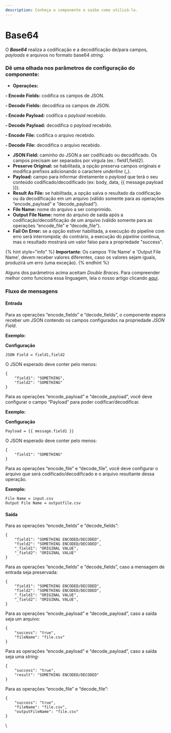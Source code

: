 ```yaml
---
description: Conheça o componente e saiba como utilizá-lo.
---
```


# Base64

O _**Base64**_ realiza a codificação e a decodificação de/para campos, _payloads_ e arquivos no formato base64 _string_.

### Dê uma olhada nos parâmetros de configuração do componente:

* **Operações:**

**- Encode Fields:** codifica os campos de JSON.

**- Decode Fields:** decodifica os campos de JSON.

**- Encode Payload:** codifica o _payload_ recebido.

**- Decode Payload:** decodifica o _payload_ recebido.

**- Encode File:** codifica o arquivo recebido.

**- Decode File:** decodifica o arquivo recebido.

* **JSON Field:** caminho do JSON a ser codificado ou decodificado. Os campos precisam ser separados por vírgula (ex.: field1,field2).
* **Preserve Original:** se habilitada, a opção preserva campos originais e modifica prefixos adicionando o caractere _underline_ (\_).
* **Payload:** campo para informar diretamente o _payload_ que terá o seu conteúdo codificado/decodificado (ex: body, data, \{{ message.payload \}}).
* **Result As File:** se habilitada, a opção salva o resultado da codificação ou da decodificação em um arquivo (válido somente para as operações “encode\_payload” e “decode\_payload”).
* **File Name:** nome do arquivo a ser comprimido.
* **Output File Name:** nome do arquivo de saída após a codificação/decodificação de um arquivo (válido somente para as operações “encode\_file” e “decode\_file").
* **Fail On Error:** se a opção estiver habilitada, a execução do pipeline com erro será interrompida; do contrário, a execução do _pipeline_ continua, mas o resultado mostrará um valor falso para a propriedade "success".

{% hint style="info" %}
**Importante**: Os campos 'File Name' e 'Output File Name', devem receber valores diferentes, caso os valores sejam iguais, produzirá um erro (uma exceção).
{% endhint %}

Alguns dos parâmetros acima aceitam _Double Braces_. Para compreender melhor como funciona essa linguagem, leia o nosso artigo clicando [aqui](../../build/funcoes-double-braces/double-braces-e-entrada-de-dados.md).

### Fluxo de mensagens <a href="#h_65727873d4" id="h_65727873d4"></a>

#### Entrada <a href="#h_b75d443fee" id="h_b75d443fee"></a>

Para as operações “encode\_fields” e “decode\_fields”, o componente espera receber um JSON contendo os campos configurados na propriedade _JSON Field_.

**Exemplo:**

**Configuração**

```
JSON Field = field1,field2
```

O JSON esperado deve conter pelo menos:

```
{    
    "field1": "SOMETHING",    
    "field2": "SOMETHING"
}
```

Para as operações “encode\_payload” e “decode\_payload”, você deve configurar o campo “Payload” para poder codificar/decodificar.

**Exemplo:**

**Configuração**

```
Payload = {{ message.field1 }}
```

O JSON esperado deve conter pelo menos:

```
{    
    "field1": "SOMETHING"
}
```

Para as operações “encode\_file” e “decode\_file”, você deve configurar o arquivo que será codificado/decodificado e o arquivo resultante dessa operação.

**Exemplo:**

```
File Name = input.csv
Output File Name = outputfile.csv
```



#### Saída <a href="#h_71a1f1a542" id="h_71a1f1a542"></a>

Para as operações “encode\_fields” e “decode\_fields”:

```
{    
    "field1": "SOMETHING ENCODED/DECODED",    
    "field2": "SOMETHING ENCODED/DECODED",    
    "_field1": "ORIGINAL VALUE",    
    "_field2": "ORIGINAL VALUE"
}
```

Para as operações “encode\_fields” e “decode\_fields”, caso a mensagem de entrada seja preservada:

```
{    
    "field1": "SOMETHING ENCODED/DECODED",    
    "field2": "SOMETHING ENCODED/DECODED",    
    "_field1": "ORIGINAL VALUE",    
    "_field2": "ORIGINAL VALUE",
}
```

Para as operações “encode\_payload” e “decode\_payload”, caso a saída seja um arquivo:

```
{    
    "success": "true",    
    "fileName": "file.csv"
}
```

Para as operações “encode\_payload” e “decode\_payload”, caso a saída seja uma _string_:

```
{    
    "success": "true",    
    "result": "SOMETHING ENCODED/DECODED"
}
```

Para as operações “encode\_file” e “decode\_file”:

```
{    
    "success": "true",    
    "fileName": "file.csv",    
    "outputFileName": "file.csv"
}
```

\
